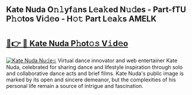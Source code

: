 ## Kate Nuda O𝚗𝚕yf𝚊ns L𝚎a𝚔ed N𝚞𝚍es - Part-fTU P𝚑𝚘tos Vi𝚍𝚎o - H𝚘𝚝 Part L𝚎a𝚔s AMELK

# <h2><a href="http://kfc6afj.oniu.top/?m=Kate+Nuda">🔗👉 🔴 Kate Nuda P𝚑ot𝚘𝚜 V𝚒d𝚎o</a></h2>

[![Kate Nuda Nu𝚍e𝚜](https://i.imgur.com/0qMVB7G.gif)](http://kfc6afj.oniu.top/?m=Kate+Nuda)
Virtual dance innovator and web entertainer Kate Nuda, celebrated for sharing dance and lifestyle inspiration through solo and collaborative dance acts and brief films. Kate Nuda's public image is marked by its open and sincere demeanor, but the complexities of his personal life remain a source of intrigue and fascination.  
